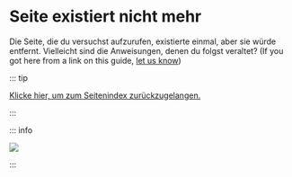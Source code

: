 # Seite existiert nicht mehr

Die Seite, die du versuchst aufzurufen, existierte einmal, aber sie würde entfernt. Vielleicht sind die Anweisungen, denen du folgst veraltet? (If you got here from a link on this guide, [let us know](https://github.com/hacks-guide/Guide_Wii/issues))

::: tip

[Klicke hier, um zum Seitenindex zurückzugelangen.](site-navigation)

:::

::: info

![](https://http.cat/410)

:::
